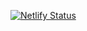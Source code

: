 [![Netlify Status](https://api.netlify.com/api/v1/badges/77ddc1f2-6f10-4294-b739-c48f52612ded/deploy-status)](https://app.netlify.com/sites/buildblog/deploys)
